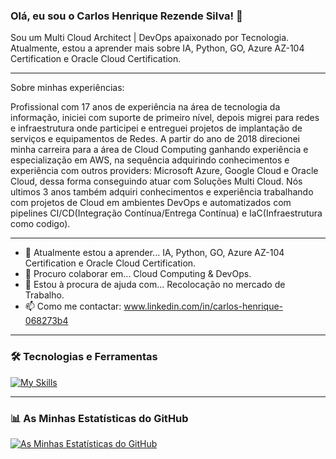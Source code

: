 ### Olá, eu sou o Carlos Henrique Rezende Silva! 👋

Sou um Multi Cloud Architect | DevOps apaixonado por Tecnologia. Atualmente, estou a aprender mais sobre IA, Python, GO, Azure AZ-104 Certification e Oracle Cloud Certification. 

---

Sobre minhas experiências: 

Profissional com 17 anos de experiência na área de tecnologia da informação, iniciei com suporte de primeiro nível, depois migrei para redes e infraestrutura onde participei e entreguei projetos de implantação de serviços e equipamentos de Redes. A partir do ano de 2018 direcionei minha carreira para a área de Cloud Computing ganhando experiência e especialização em AWS, na sequência adquirindo conhecimentos e experiência com outros providers: Microsoft Azure, Google Cloud e Oracle Cloud, dessa forma conseguindo atuar com Soluções Multi Cloud. Nós ultimos 3 anos também adquiri conhecimentos e experiência trabalhando com projetos de Cloud em ambientes DevOps e automatizados com pipelines CI/CD(Integração Contínua/Entrega Contínua) e IaC(Infraestrutura como codigo).

---

- 🌱 Atualmente estou a aprender... IA, Python, GO, Azure AZ-104 Certification e Oracle Cloud Certification. 
- 👯 Procuro colaborar em... Cloud Computing & DevOps.
- 🤔 Estou à procura de ajuda com... Recolocação no mercado de Trabalho.
- 📫 Como me contactar: www.linkedin.com/in/carlos-henrique-068273b4


---

### 🛠️ Tecnologias e Ferramentas

[![My Skills](https://skillicons.dev/icons?i=linux,aws,gcp,azure,git,github,githubactions,gitlab,bitbucket,docker,kubernetes,ansible,terraform,bash,cloudflare,debian,elasticsearch,grafana,go,jenkins,mint,nginx,pycharm,py,prometheus,openshift,powershell,redhat,ubuntu,vim,vscode,windows,ai,discord,bsd,dynamodb,linkedin=3)](https://skillicons.dev)


---

### 📊 As Minhas Estatísticas do GitHub

[![As Minhas Estatísticas do GitHub](https://github-readme-stats.vercel.app/api?username=carlos-hrs7&show_icons=true&theme=radical)](https://github.com/carlos-hrs7/github-readme-stats)

